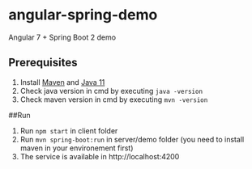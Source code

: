 # angular-spring-demo

Angular 7 + Spring Boot 2 demo

## Prerequisites

1. Install [Maven](https://maven.apache.org/) and [Java 11](https://openjdk.java.net/projects/jdk/11/)
2. Check java version in cmd by executing `java -version`
3. Check maven version in cmd by executing `mvn -version`

##Run

1. Run `npm start` in client folder
2. Run `mvn spring-boot:run` in server/demo folder (you need to install maven in your environement first)
3. The service is available in http://localhost:4200

